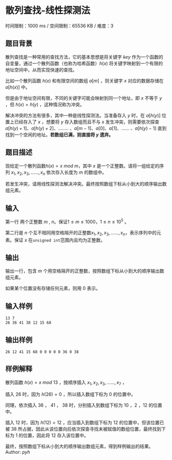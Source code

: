 # 散列查找-线性探测法

时间限制：1000 ms / 空间限制：65536 KB / 难度：3

## 题目背景

散列查找是一种常用的查找方法，它的基本思想是将关键字 $key$ 作为一个函数的自变量，通过一个散列函数（也称为哈希函数）$h(x)$ 将关键字映射到一个有限的地址空间中，从而实现快速的查找。

比如一个散列函数 $h(x)$ 和有限空间的数组 $a[m]$ ，则关键字 $x$ 对应的数据存储在 $a[h(x)]$ 中。

但是由于地址空间有限，不同的关键字可能会映射到同一个地址，即 $x$ 不等于 $y$ ，但 $h(x)=h(y)$ ，这种情况称为冲突。

解决冲突的方法有很多，其中一种是线性探测法。当准备存入 $y$ 时，在 $a[h(y)]$ 位置上已经存入了 $x$ ，想要将 $y$ 存入数组而且不与 $x$ 发生冲突，则需要依次探查 $a[h(y)+1]$、$a[h(y)+2]$、........ 、$a[m-1]$、$a[0]$、$a[1]$、...... 、$a[h(y)-1]$ 直到找到一个空闲的地址。**若数组已满，则直接将 $y$ 遗弃。**

## 题目描述

现给定一个散列函数$h(x) = x\text{ } mod\text{ } m$，其中 $x$ 是一个正整数。请将一组给定的序列 $x_1,x_2,x_3,......,x_n$ 依次存入长度为 $m$ 的数组中。

若发生冲突，请用线性探测法解决冲突。最终按照数组下标从小到大的顺序输出数组元素。

## 输入

第一行 两个正整数 $m$ , $n$。保证$1\leq m\leq 1000$，$1\leq n\leq 10^5$ 。

第二行是 $n$ 个互不相同用空格隔开的正整数$x_1,x_2,x_3,......,x_n$，表示序列中的元素。保证 $x$ 在`unsigned int`范围内且均为正整数。

## 输出

输出一行，包含 $m$ 个用空格隔开的正整数，按照数组下标从小到大的顺序输出数组元素。

如果某个位置没有存储任何元素，则用 $0$ 表示。

## 输入样例

    13 7
    26 36 41 38 12 15 68

## 输出样例

    26 12 41 15 68 0 0 0 0 0 36 0 38

## 样例解释

散列函数 $h(x) = x\text{ } mod\text{ } 13$ ，按顺序插入 $x_1,x_2,x_3,......,x_7$ ，

插入 $26$ 时，因为 $h(26) = 0$ ，所以插入数组下标为 $0$ 的位置中。

同理，依次插入 $36$ ， $41$ ， $38$ 时，分别插入到数组下标为 $10$ ，$2$ ，$12$ 的位置中。

插入 $12$ 时，因为 $h(12) = 12$ ，应当插入到数组下标为 $12$ 的位置中，但该位置已被 $38$ 所占据，因此从该位置向后依次探查寻找未被赋值的数组位置，最终找到下标为 $1$ 的位置，因此将 $12$ 存入该位置中。

最终，按照数组下标从小到大的顺序输出数组元素，得到样例输出的结果。
Author: $pyh$
